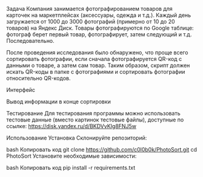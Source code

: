 Задача
Компания занимается фотографированием товаров для карточек на маркетплейсах (аксессуары, одежда и т.д.). Каждый день загружается от 1000 до 3000 фотографий (примерно от 10 до 20 товаров) на Яндекс Диск. Товары фотографируются по Google таблице: фотограф берет первый товар, фотографирует, затем следующий и т.д. Последовательно.

После проведения исследования было обнаружено, что проще всего сортировать фотографии, если сначала фотографируется QR-код с данными о товаре, а затем сам товар. Таким образом, скрипт должен искать QR-коды в папке с фотографиями и сортировать фотографии относительно QR-кодов.

Интерфейс


Вывод информации в конце сортировки


Тестирование
Для тестирования программы можно использовать тестовые данные (вместо картинок тестовые файлы), доступные по ссылке: https://disk.yandex.ru/d/BKDVvKIg8FNJ5w

Использование
Установка
Склонируйте репозиторий:

bash
Копировать код
git clone https://github.com/c0l0b0k/PhotoSort.git
cd PhotoSort
Установите необходимые зависимости:

bash
Копировать код
pip install -r requirements.txt
